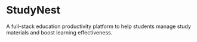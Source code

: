 # StudyNest

A full-stack education productivity platform to help students manage study materials and boost learning effectiveness.